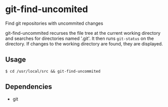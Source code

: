 # git-find-uncomited
Find git repositories with uncommited changes

git-find-uncommited recurses the file tree at the current working directory
and searches for directories named '.git'. It then runs `git-status` on the
directory. If changes to the working directory are found, they are displayed.

## Usage
```
$ cd /usr/local/src && git-find-uncommited
```
## Dependencies
- git

